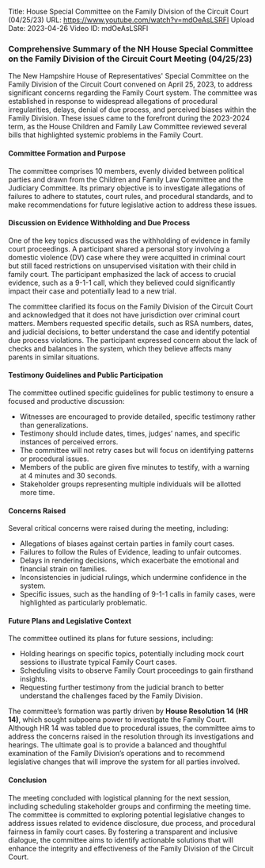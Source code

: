 Title: House Special Committee on the Family Division of the Circuit Court (04/25/23)
URL: https://www.youtube.com/watch?v=mdOeAsLSRFI
Upload Date: 2023-04-26
Video ID: mdOeAsLSRFI

### Comprehensive Summary of the NH House Special Committee on the Family Division of the Circuit Court Meeting (04/25/23)

The New Hampshire House of Representatives' Special Committee on the Family Division of the Circuit Court convened on April 25, 2023, to address significant concerns regarding the Family Court system. The committee was established in response to widespread allegations of procedural irregularities, delays, denial of due process, and perceived biases within the Family Division. These issues came to the forefront during the 2023-2024 term, as the House Children and Family Law Committee reviewed several bills that highlighted systemic problems in the Family Court.

#### Committee Formation and Purpose
The committee comprises 10 members, evenly divided between political parties and drawn from the Children and Family Law Committee and the Judiciary Committee. Its primary objective is to investigate allegations of failures to adhere to statutes, court rules, and procedural standards, and to make recommendations for future legislative action to address these issues.

#### Discussion on Evidence Withholding and Due Process
One of the key topics discussed was the withholding of evidence in family court proceedings. A participant shared a personal story involving a domestic violence (DV) case where they were acquitted in criminal court but still faced restrictions on unsupervised visitation with their child in family court. The participant emphasized the lack of access to crucial evidence, such as a 9-1-1 call, which they believed could significantly impact their case and potentially lead to a new trial.

The committee clarified its focus on the Family Division of the Circuit Court and acknowledged that it does not have jurisdiction over criminal court matters. Members requested specific details, such as RSA numbers, dates, and judicial decisions, to better understand the case and identify potential due process violations. The participant expressed concern about the lack of checks and balances in the system, which they believe affects many parents in similar situations.

#### Testimony Guidelines and Public Participation
The committee outlined specific guidelines for public testimony to ensure a focused and productive discussion:
- Witnesses are encouraged to provide detailed, specific testimony rather than generalizations.
- Testimony should include dates, times, judges’ names, and specific instances of perceived errors.
- The committee will not retry cases but will focus on identifying patterns or procedural issues.
- Members of the public are given five minutes to testify, with a warning at 4 minutes and 30 seconds.
- Stakeholder groups representing multiple individuals will be allotted more time.

#### Concerns Raised
Several critical concerns were raised during the meeting, including:
- Allegations of biases against certain parties in family court cases.
- Failures to follow the Rules of Evidence, leading to unfair outcomes.
- Delays in rendering decisions, which exacerbate the emotional and financial strain on families.
- Inconsistencies in judicial rulings, which undermine confidence in the system.
- Specific issues, such as the handling of 9-1-1 calls in family cases, were highlighted as particularly problematic.

#### Future Plans and Legislative Context
The committee outlined its plans for future sessions, including:
- Holding hearings on specific topics, potentially including mock court sessions to illustrate typical Family Court cases.
- Scheduling visits to observe Family Court proceedings to gain firsthand insights.
- Requesting further testimony from the judicial branch to better understand the challenges faced by the Family Division.

The committee’s formation was partly driven by **House Resolution 14 (HR 14)**, which sought subpoena power to investigate the Family Court. Although HR 14 was tabled due to procedural issues, the committee aims to address the concerns raised in the resolution through its investigations and hearings. The ultimate goal is to provide a balanced and thoughtful examination of the Family Division’s operations and to recommend legislative changes that will improve the system for all parties involved.

#### Conclusion
The meeting concluded with logistical planning for the next session, including scheduling stakeholder groups and confirming the meeting time. The committee is committed to exploring potential legislative changes to address issues related to evidence disclosure, due process, and procedural fairness in family court cases. By fostering a transparent and inclusive dialogue, the committee aims to identify actionable solutions that will enhance the integrity and effectiveness of the Family Division of the Circuit Court.